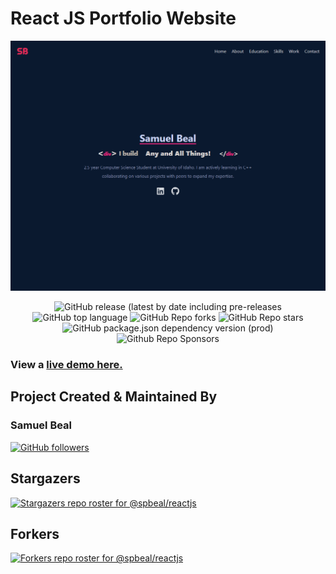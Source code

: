 # React JS Portfolio Website

![image](https://github.com/spbeal/reactjs/blob/main/src/assets/demoimage.png)

<div align="center">

<img alt="GitHub release (latest by date including pre-releases" src="https://img.shields.io/github/v/release/spbeal/reactjs?include_prereleases">

<img alt="GitHub top language" src="https://img.shields.io/github/languages/top/spbeal/reactjs?style=flat">

<img alt="GitHub Repo forks" src="https://img.shields.io/github/forks/spbeal/reactjs?style=flat&color=success">

<img alt="GitHub Repo stars" src="https://img.shields.io/github/stars/spbeal/reactjs?style=flat&color=yellow">

<img alt="GitHub package.json dependency version (prod)" src="https://img.shields.io/github/package-json/dependency-version/spbeal/reactjs/react?style=flat">

<img alt="Github Repo Sponsors" src="https://img.shields.io/github/sponsors/spbeal?style=flat&color=blueviolet">

</div>

### View a [live demo here.](https://spbeal.github.io/reactjs/)

## Project Created & Maintained By

### Samuel Beal

[![GitHub followers](https://img.shields.io/github/followers/spbeal.svg?style=social&label=Follow)](https://github.com/spbeal/)

## Stargazers

[![Stargazers repo roster for @spbeal/reactjs](https://reporoster.com/stars/dark/spbeal/reactjs)](https://github.com/spbeal/reactjs)

## Forkers

[![Forkers repo roster for @spbeal/reactjs](https://reporoster.com/forks/dark/spbeal/reactjs)](https://github.com/spbeal/reactjs/network/members)
